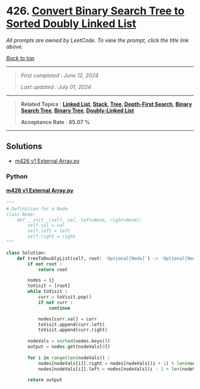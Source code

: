 # 426. [Convert Binary Search Tree to Sorted Doubly Linked List](<https://leetcode.com/problems/convert-binary-search-tree-to-sorted-doubly-linked-list>)

*All prompts are owned by LeetCode. To view the prompt, click the title link above.*

*[Back to top](<../README.md>)*

------

> *First completed : June 12, 2024*
>
> *Last updated : July 01, 2024*

------

> **Related Topics** : **[Linked List](<by_topic/Linked List.md>), [Stack](<by_topic/Stack.md>), [Tree](<by_topic/Tree.md>), [Depth-First Search](<by_topic/Depth-First Search.md>), [Binary Search Tree](<by_topic/Binary Search Tree.md>), [Binary Tree](<by_topic/Binary Tree.md>), [Doubly-Linked List](<by_topic/Doubly-Linked List.md>)**
>
> **Acceptance Rate** : **65.07 %**

------

## Solutions

- [m426 v1 External Array.py](<../my-submissions/m426 v1 External Array.py>)
### Python
#### [m426 v1 External Array.py](<../my-submissions/m426 v1 External Array.py>)
```Python
"""
# Definition for a Node.
class Node:
    def __init__(self, val, left=None, right=None):
        self.val = val
        self.left = left
        self.right = right
"""

class Solution:
    def treeToDoublyList(self, root: 'Optional[Node]') -> 'Optional[Node]':
        if not root :
            return root

        nodes = {}
        toVisit = [root]
        while toVisit :
            curr = toVisit.pop()
            if not curr :
                continue

            nodes[curr.val] = curr
            toVisit.append(curr.left)
            toVisit.append(curr.right)
        
        nodeVals = sorted(nodes.keys())
        output = nodes.get(nodeVals[0])
        
        for i in range(len(nodeVals)) :
            nodes[nodeVals[i]].right = nodes[nodeVals[(i + 1) % len(nodeVals)]]
            nodes[nodeVals[i]].left = nodes[nodeVals[(i - 1 + len(nodeVals)) % len(nodeVals)]]
        
        return output
```

